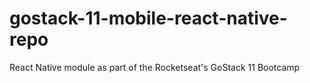 # gostack-11-mobile-react-native-repo
React Native module as part of the Rocketseat's GoStack 11 Bootcamp
